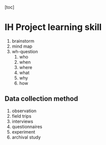 [toc]



# IH Project learning skill

1. brainstorm
2. mind map
3. wh-question
   1. who
   2. when
   3. where
   4. what
   5. why
   6. how

## Data collection method

1. observation
2. field trips
3. interviews
4. questionnaires
5. experiment
6. archival study

